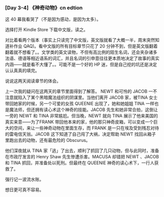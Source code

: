 ### [Day 3-4] 《神奇动物》cn edtion

这 40 幕我看哭了（不是因为感动，是因为太多）。

选择打开 Kindle Store 下载中文版，读之。

对比着看两个版本（事实上只读完了中文版，英文版就看了大概一半，周末突然知道补作业 QAQ)。看中文版的所有目标章节只花了 20 分钟不到，但是英文版翻着翻着就不想看了。。文学类的英文读物，不但有高比例的陌生名词，还会夹杂诸多法语、德语等相近语系的词汇，并且名词的引申意往往更本质地决定了故事的真实内涵——就是看不大懂了。。可能不是一个好的 HP 迷，但是自己挖的坑还是决定认认真真的填完。

说说这两天阅读章节的体会。

上一次我的疑问在这两天的章节里面得到了解答。 NEWT 和可怜的 JACOB 一不注意就陷入了某个黑暗魔法组织的阴谋里。当他们离开 JACOB 家，被TINA 女士带回她家的时候，另一个可爱的女孩 QUEENIE 出现了，她和她姐姐 TINA 一样也是魔法师，但还拥有读心术这个神奇的技能。JACOB 先生和她非常合拍，这倒让一旁的 NEWT 和 TINA 非常尴尬。但当晚，NEWT 就向 TINA 展示了他来美国的真实来意——为了FRANK 带回他本来的家，他的那只神奇皮箱，可以变成一个巨大的空间，来让一些神奇动物在里面生存，而 FRANK 是一只在埃及受到残忍对待的雷电信天翁。JACOB 这下知道了自己闯了大祸，决定帮助 NEWT 找回从箱子里跑出去的动物，还有最危险的 Obscurus。

他们深夜就从 TINA 家「逃」了出去，顺利了抓回了几只动物，但与此同时，准备在市政厅发言的 Henry Shaw 先生惨遭杀害。MACUSA 却错把 NEWT 、JACOB 和 TINA 抓回，并准备处以死刑。但最终在 QUEENIE 神奇的读心术下，一行人获救了。

强行记一波流水账。

想日更可真不容易。  



